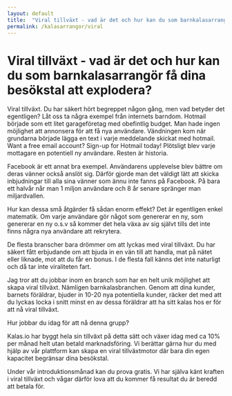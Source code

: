 ```yaml
---
layout: default
title:  "Viral tillväxt - vad är det och hur kan du som barnkalasarrangör få dina besökstal att explodera?"
permalink: /kalasarrangor/viral
---
```

# Viral tillväxt - vad är det och hur kan du som barnkalasarrangör få dina besökstal att explodera?

Viral tillväxt. Du har säkert hört begreppet någon gång, men vad betyder det egentligen? 
Låt oss ta några exempel från internets barndom. Hotmail började som ett litet garageföretag med obefintlig budget. Man hade ingen möjlighet att annonsera för att få nya användare. Vändningen kom när grundarna började lägga en text i varje meddelande skickat med hotmail. Want a free email account? Sign-up for Hotmail today!
Plötsligt blev varje mottagare en potentiell ny användare. Resten är historia.

Facebook är ett annat bra exempel. Användarens upplevelse blev bättre om deras vänner också anslöt sig. Därför gjorde man det väldigt lätt att skicka inbjudningar till alla sina vänner som ännu inte fanns på Facebook. På bara ett halvår når man 1 miljon användare och 8 år senare spränger man miljardvallen.

Hur kan dessa små åtgärder få sådan enorm effekt? Det är egentligen enkel matematik. Om varje användare gör något som genererar en ny, som genererar en ny o.s.v så kommer det hela växa av sig självt tills det inte finns några nya användare att rekrytera.

De flesta branscher bara drömmer om att lyckas med viral tillväxt. Du har säkert fått erbjudande om att bjuda in en vän till att handla, mat på nätet eller liknade, mot att du får en bonus. I de flesta fall känns det inte naturligt och då tar inte viraliteten fart. 

Jag tror att du jobbar inom en branch som har en helt unik möjlighet att skapa viral tillväxt. Nämligen barnkalasbranchen. Genom att dina kunder, barnets föräldrar, bjuder in 10-20 nya potentiella kunder, räcker det med att du lyckas locka i snitt minst en av dessa föräldrar att ha sitt kalas hos er för att nå viral tillväxt.

Hur jobbar du idag för att nå denna grupp?

Kalas.io har byggt hela sin tillväxt på detta sätt och växer idag med ca 10% per månad helt utan betald marknadsföring. 
Vi berättar gärna hur du med hjälp av vår plattform kan skapa en viral tillväxtmotor där bara din egen kapacitet begränsar dina besökstal.

Under vår introduktionsmånad kan du prova gratis. Vi har själva känt kraften i viral tillväxt och vågar därför lova att du kommer få resultat du är beredd att betala för.



